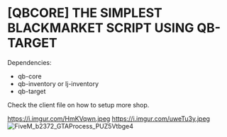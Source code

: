# [QBCORE] THE SIMPLEST BLACKMARKET SCRIPT USING QB-TARGET
Dependencies:
- qb-core 
- qb-inventory or lj-inventory
- qb-target

Check the client file on how to setup more shop.

https://i.imgur.com/HmKVqwn.jpeg
https://i.imgur.com/uweTu3y.jpeg
![FiveM_b2372_GTAProcess_PUZ5Vtbge4](https://user-images.githubusercontent.com/98983638/155898179-d8cec113-3139-4e1b-9165-9c923473a3bb.jpg)
